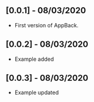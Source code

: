 ## [0.0.1] - 08/03/2020

* First version of AppBack.

## [0.0.2] - 08/03/2020

* Example added

## [0.0.3] - 08/03/2020

* Example updated